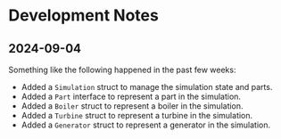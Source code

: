 # Development Notes

## 2024-09-04

Something like the following happened in the past few weeks:

- Added a `Simulation` struct to manage the simulation state and parts.
- Added a `Part` interface to represent a part in the simulation.
- Added a `Boiler` struct to represent a boiler in the simulation.
- Added a `Turbine` struct to represent a turbine in the simulation.
- Added a `Generator` struct to represent a generator in the simulation.

